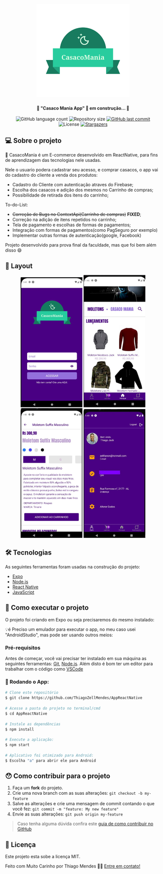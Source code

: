 <h1 align="center">
    <img alt="CasacoMania" title="#CasacoMania" src="./src/assets/logo.png" width="300px" height="300px"/>
</h1>

<h4 align="center"> 
	🚧 "Casaco Mania App" 🚀 em construção... 🚧
</h4>

<p align="center">
  <img alt="GitHub language count" src="https://img.shields.io/github/languages/count/ThiagoZellMendes/CasacoManiaApp.E-commerce?color=%2304D361">

  <img alt="Repository size" src="https://img.shields.io/github/repo-size/ThiagoZellMendes/CasacoManiaApp.E-commerce">

  <a href="https://github.com/ThiagoZellMendes/CasacoManiaApp.E-commerce/commits/AppFacul">
    <img alt="GitHub last commit" src="https://img.shields.io/github/last-commit/ThiagoZellMendes/CasacoManiaApp.E-commerce">
  </a>

  <img alt="License" src="https://img.shields.io/badge/license-MIT-brightgreen">
   <a href="https://github.com/ThiagoZellMendes/CasacoManiaApp.E-commerce/stargazers">
    <img alt="Stargazers" src="https://img.shields.io/github/stars/ThiagoZellMendes/CasacoManiaApp.E-commerce?style=social">
  </a>
</p>


## 💻 Sobre o projeto

:tshirt: CasacoMania é um E-commerce desenvolvido em ReactNative, para fins de aprendizagem das tecnologias nele usadas.

Nele o usuario podera cadastrar seu acesso, e comprar casacos, o app vai do cadastro do cliente a venda dos produtos:

- Cadastro do Cliente com autenticação atraves do Firebase;
- Escolha dos casacos e adição dos mesmos no Carrinho de compras;
- Possibilidade de retirada dos itens do carrinho;

To-do-List:

- ~~Correção de Bugs no ContextApi(Carrinho de compras)~~ **FIXED**;
- Correção na adição de itens repetidos no carrinho;
- Tela de pagamento e escolhas de formas de pagamentos;
- Integração com formas de pagamentos(como PagSeguro por exemplo)
- Implementar outras formas de autenticação(google, Facebook)


Projeto desenvolvido para prova final da faculdade, mas que foi bem além disso :smile:


## 🎨 Layout

<p align="center">
  <img alt="MobileApp" title="#MobileApp" src="./assets/FistScreen.jpeg" width="200px">

  <img alt="MobileApp" title="#MobileApp" src="./assets/TelaCasacos.jpeg" width="200px">
	
  <img alt="MobileApp" title="#MobileApp" src="./assets/Details.jpeg" width="200px">
  
  <img alt="MobileApp" title="#MobileApp" src="./assets/Profile2.jpeg" width="200px">
</p>


## 🛠 Tecnologias

As seguintes ferramentas foram usadas na construção do projeto:

- [Expo][expo]
- [Node.js][nodejs]
- [React Native][rn]
- [JavaScript][javascript]


## 🚀 Como executar o projeto

O projeto foi criando em Expo ou seja precisaremos do mesmo instalado:


💡é Preciso um emulador para executar o app, no meu caso usei "AndroidStudio", mas pode ser usando outros meios:

### Pré-requisitos

Antes de começar, você vai precisar ter instalado em sua máquina as seguintes ferramentas:
[Git](https://git-scm.com), [Node.js][nodejs]. 
Além disto é bom ter um editor para trabalhar com o código como [VSCode][vscode]

### 🎲 Rodando o App:

```bash
# Clone este repositório
$ git clone https://github.com/ThiagoZellMendes/AppReactNative

# Acesse a pasta do projeto no terminal/cmd
$ cd AppReactNative

# Instale as dependências
$ npm install

# Execute a aplicação:
$ npm start

# Aplicativo foi otimizado para Android:
$ Escolha "a" para abrir ele para Android
``` 


## 😯 Como contribuir para o projeto

1. Faça um **fork** do projeto.
2. Crie uma nova branch com as suas alterações: `git checkout -b my-feature`
3. Salve as alterações e crie uma mensagem de commit contando o que você fez: `git commit -m "feature: My new feature"`
4. Envie as suas alterações: `git push origin my-feature`
> Caso tenha alguma dúvida confira este [guia de como contribuir no GitHub](https://github.com/firstcontributions/first-contributions)


## 📝 Licença

Este projeto esta sobe a licença MIT.

Feito com Muito Carinho por Thiago Mendes 👋🏽 [Entre em contato!](https://www.linkedin.com/in/thiago-mendes-44176249/)

[nodejs]: https://nodejs.org/
[expo]: https://expo.io/
[rn]: https://facebook.github.io/react-native/
[yarn]: https://yarnpkg.com/
[vscode]: https://code.visualstudio.com/
[JavaScript]:https://developer.mozilla.org/pt-BR/docs/Web/JavaScript
[license]: https://opensource.org/licenses/MIT
[vceslint]: https://marketplace.visualstudio.com/items?itemName=dbaeumer.vscode-eslint
[prettier]: https://marketplace.visualstudio.com/items?itemName=esbenp.prettier-vscode
